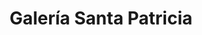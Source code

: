 ---
title: "Galería Santa Patricia"
url: /magdalena-del-mar/galeria-santa-patricia/
shop: Einkaufszentrum
---